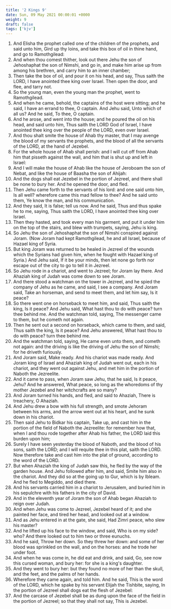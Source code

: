 ```yaml
---
title: '2 Kings 9'
date: Sun, 09 May 2021 00:00:01 +0000
weight: 9
draft: false
tags: ['kjv'] 
---
```


1. And Elisha the prophet called one of the children of the prophets, and said unto him, Gird up thy loins, and take this box of oil in thine hand, and go to Ramothgilead:
2. And when thou comest thither, look out there Jehu the son of Jehoshaphat the son of Nimshi, and go in, and make him arise up from among his brethren, and carry him to an inner chamber;
3. Then take the box of oil, and pour it on his head, and say, Thus saith the LORD, I have anointed thee king over Israel. Then open the door, and flee, and tarry not.
4. So the young man, even the young man the prophet, went to Ramothgilead.
5. And when he came, behold, the captains of the host were sitting; and he said, I have an errand to thee, O captain. And Jehu said, Unto which of all us? And he said, To thee, O captain.
6. And he arose, and went into the house; and he poured the oil on his head, and said unto him, Thus saith the LORD God of Israel, I have anointed thee king over the people of the LORD, even over Israel.
7. And thou shalt smite the house of Ahab thy master, that I may avenge the blood of my servants the prophets, and the blood of all the servants of the LORD, at the hand of Jezebel.
8. For the whole house of Ahab shall perish: and I will cut off from Ahab him that pisseth against the wall, and him that is shut up and left in Israel:
9. And I will make the house of Ahab like the house of Jeroboam the son of Nebat, and like the house of Baasha the son of Ahijah:
10. And the dogs shall eat Jezebel in the portion of Jezreel, and there shall be none to bury her. And he opened the door, and fled.
11. Then Jehu came forth to the servants of his lord: and one said unto him, Is all well? wherefore came this mad fellow to thee? And he said unto them, Ye know the man, and his communication.
12. And they said, It is false; tell us now. And he said, Thus and thus spake he to me, saying, Thus saith the LORD, I have anointed thee king over Israel.
13. Then they hasted, and took every man his garment, and put it under him on the top of the stairs, and blew with trumpets, saying, Jehu is king.
14. So Jehu the son of Jehoshaphat the son of Nimshi conspired against Joram. (Now Joram had kept Ramothgilead, he and all Israel, because of Hazael king of Syria.
15. But king Joram was returned to be healed in Jezreel of the wounds which the Syrians had given him, when he fought with Hazael king of Syria.) And Jehu said, If it be your minds, then let none go forth nor escape out of the city to go to tell it in Jezreel.
16. So Jehu rode in a chariot, and went to Jezreel; for Joram lay there. And Ahaziah king of Judah was come down to see Joram.
17. And there stood a watchman on the tower in Jezreel, and he spied the company of Jehu as he came, and said, I see a company. And Joram said, Take an horseman, and send to meet them, and let him say, Is it peace?
18. So there went one on horseback to meet him, and said, Thus saith the king, Is it peace? And Jehu said, What hast thou to do with peace? turn thee behind me. And the watchman told, saying, The messenger came to them, but he cometh not again.
19. Then he sent out a second on horseback, which came to them, and said, Thus saith the king, Is it peace? And Jehu answered, What hast thou to do with peace? turn thee behind me.
20. And the watchman told, saying, He came even unto them, and cometh not again: and the driving is like the driving of Jehu the son of Nimshi; for he driveth furiously.
21. And Joram said, Make ready. And his chariot was made ready. And Joram king of Israel and Ahaziah king of Judah went out, each in his chariot, and they went out against Jehu, and met him in the portion of Naboth the Jezreelite.
22. And it came to pass, when Joram saw Jehu, that he said, Is it peace, Jehu? And he answered, What peace, so long as the whoredoms of thy mother Jezebel and her witchcrafts are so many?
23. And Joram turned his hands, and fled, and said to Ahaziah, There is treachery, O Ahaziah.
24. And Jehu drew a bow with his full strength, and smote Jehoram between his arms, and the arrow went out at his heart, and he sunk down in his chariot.
25. Then said Jehu to Bidkar his captain, Take up, and cast him in the portion of the field of Naboth the Jezreelite: for remember how that, when I and thou rode together after Ahab his father, the LORD laid this burden upon him;
26. Surely I have seen yesterday the blood of Naboth, and the blood of his sons, saith the LORD; and I will requite thee in this plat, saith the LORD. Now therefore take and cast him into the plat of ground, according to the word of the LORD.
27. But when Ahaziah the king of Judah saw this, he fled by the way of the garden house. And Jehu followed after him, and said, Smite him also in the chariot. And they did so at the going up to Gur, which is by Ibleam. And he fled to Megiddo, and died there.
28. And his servants carried him in a chariot to Jerusalem, and buried him in his sepulchre with his fathers in the city of David.
29. And in the eleventh year of Joram the son of Ahab began Ahaziah to reign over Judah.
30. And when Jehu was come to Jezreel, Jezebel heard of it; and she painted her face, and tired her head, and looked out at a window.
31. And as Jehu entered in at the gate, she said, Had Zimri peace, who slew his master?
32. And he lifted up his face to the window, and said, Who is on my side? who? And there looked out to him two or three eunuchs.
33. And he said, Throw her down. So they threw her down: and some of her blood was sprinkled on the wall, and on the horses: and he trode her under foot.
34. And when he was come in, he did eat and drink, and said, Go, see now this cursed woman, and bury her: for she is a king's daughter.
35. And they went to bury her: but they found no more of her than the skull, and the feet, and the palms of her hands.
36. Wherefore they came again, and told him. And he said, This is the word of the LORD, which he spake by his servant Elijah the Tishbite, saying, In the portion of Jezreel shall dogs eat the flesh of Jezebel:
37. And the carcase of Jezebel shall be as dung upon the face of the field in the portion of Jezreel; so that they shall not say, This is Jezebel.
